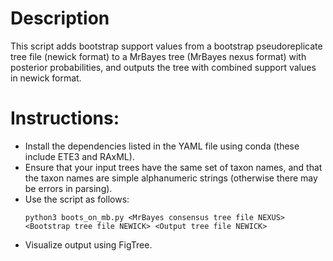 
# Description

This script adds bootstrap support values from a bootstrap pseudoreplicate tree
file (newick format) to a MrBayes tree (MrBayes nexus format) with posterior
probabilities, and outputs the tree with combined support values in newick
format. 

# Instructions:

- Install the dependencies listed in the YAML file using conda (these
  include ETE3 and RAxML).
- Ensure that your input trees have the same set of taxon names, and that
  the taxon names are simple alphanumeric strings (otherwise there may be
  errors in parsing).
- Use the script as follows:
    ```
    python3 boots_on_mb.py <MrBayes consensus tree file NEXUS> <Bootstrap tree file NEWICK> <Output tree file NEWICK>
    ```
- Visualize output using FigTree.

